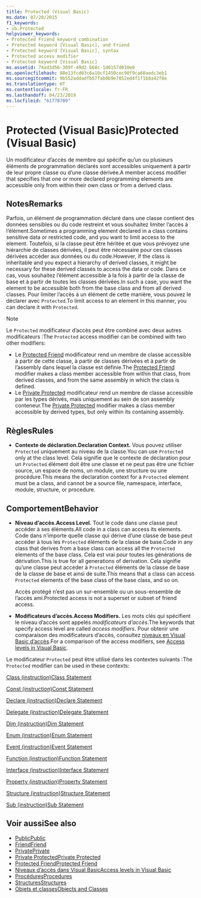 ```yaml
---
title: Protected (Visual Basic)
ms.date: 07/20/2015
f1_keywords:
- vb.Protected
helpviewer_keywords:
- Protected Friend keyword combination
- Protected keyword [Visual Basic], and Friend
- Protected keyword [Visual Basic], syntax
- Protected access modifier
- Protected keyword [Visual Basic]
ms.assetid: 74ad3d56-309f-49d2-b60c-1d0157d010e8
ms.openlocfilehash: 88e13fcd03c6a10cf1450cec90f9ca60aedc3eb1
ms.sourcegitcommit: 9b552addadfb57fab0b9e7852ed4f1f1b8a42f8e
ms.translationtype: HT
ms.contentlocale: fr-FR
ms.lasthandoff: 04/23/2019
ms.locfileid: "61778709"
---
```

# <a name="protected-visual-basic"></a><span data-ttu-id="43b44-102">Protected (Visual Basic)</span><span class="sxs-lookup"><span data-stu-id="43b44-102">Protected (Visual Basic)</span></span>
<span data-ttu-id="43b44-103">Un modificateur d’accès de membre qui spécifie qu’un ou plusieurs éléments de programmation déclarés sont accessibles uniquement à partir de leur propre classe ou d’une classe dérivée.</span><span class="sxs-lookup"><span data-stu-id="43b44-103">A member access modifier that specifies that one or more declared programming elements are accessible only from within their own class or from a derived class.</span></span>  
  
## <a name="remarks"></a><span data-ttu-id="43b44-104">Notes</span><span class="sxs-lookup"><span data-stu-id="43b44-104">Remarks</span></span>  
 <span data-ttu-id="43b44-105">Parfois, un élément de programmation déclaré dans une classe contient des données sensibles ou du code restreint et vous souhaitez limiter l’accès à l’élément.</span><span class="sxs-lookup"><span data-stu-id="43b44-105">Sometimes a programming element declared in a class contains sensitive data or restricted code, and you want to limit access to the element.</span></span> <span data-ttu-id="43b44-106">Toutefois, si la classe peut être héritée et que vous prévoyez une hiérarchie de classes dérivées, il peut être nécessaire pour ces classes dérivées accéder aux données ou du code.</span><span class="sxs-lookup"><span data-stu-id="43b44-106">However, if the class is inheritable and you expect a hierarchy of derived classes, it might be necessary for these derived classes to access the data or code.</span></span> <span data-ttu-id="43b44-107">Dans ce cas, vous souhaitez l’élément accessible à la fois à partir de la classe de base et à partir de toutes les classes dérivées.</span><span class="sxs-lookup"><span data-stu-id="43b44-107">In such a case, you want the element to be accessible both from the base class and from all derived classes.</span></span> <span data-ttu-id="43b44-108">Pour limiter l’accès à un élément de cette manière, vous pouvez le déclarer avec `Protected`.</span><span class="sxs-lookup"><span data-stu-id="43b44-108">To limit access to an element in this manner, you can declare it with `Protected`.</span></span>  

> [!NOTE]
> <span data-ttu-id="43b44-109">Le `Protected` modificateur d’accès peut être combiné avec deux autres modificateurs :</span><span class="sxs-lookup"><span data-stu-id="43b44-109">The `Protected` access modifier can be combined with two other modifiers:</span></span>
> - <span data-ttu-id="43b44-110">Le [Protected Friend](protected-friend.md) modificateur rend un membre de classe accessible à partir de cette classe, à partir de classes dérivées et à partir de l’assembly dans lequel la classe est définie.</span><span class="sxs-lookup"><span data-stu-id="43b44-110">The [Protected Friend](protected-friend.md) modifier makes a class member accessible from within that class, from derived classes, and from the same assembly in which the class is defined.</span></span> 
> - <span data-ttu-id="43b44-111">Le [Private Protected](private-protected.md) modificateur rend un membre de classe accessible par les types dérivés, mais uniquement au sein de son assembly conteneur.</span><span class="sxs-lookup"><span data-stu-id="43b44-111">The [Private Protected](private-protected.md) modifier makes a class member accessible by derived types, but only within its containing assembly.</span></span>
  
## <a name="rules"></a><span data-ttu-id="43b44-112">Règles</span><span class="sxs-lookup"><span data-stu-id="43b44-112">Rules</span></span>  
  
- <span data-ttu-id="43b44-113">**Contexte de déclaration.**</span><span class="sxs-lookup"><span data-stu-id="43b44-113">**Declaration Context.**</span></span> <span data-ttu-id="43b44-114">Vous pouvez utiliser `Protected` uniquement au niveau de la classe.</span><span class="sxs-lookup"><span data-stu-id="43b44-114">You can use `Protected` only at the class level.</span></span> <span data-ttu-id="43b44-115">Cela signifie que le contexte de déclaration pour un `Protected` élément doit être une classe et ne peut pas être une fichier source, un espace de noms, un module, une structure ou une procédure.</span><span class="sxs-lookup"><span data-stu-id="43b44-115">This means the declaration context for a `Protected` element must be a class, and cannot be a source file, namespace, interface, module, structure, or procedure.</span></span>  

## <a name="behavior"></a><span data-ttu-id="43b44-116">Comportement</span><span class="sxs-lookup"><span data-stu-id="43b44-116">Behavior</span></span>  
  
- <span data-ttu-id="43b44-117">**Niveau d’accès.**</span><span class="sxs-lookup"><span data-stu-id="43b44-117">**Access Level.**</span></span> <span data-ttu-id="43b44-118">Tout le code dans une classe peut accéder à ses éléments.</span><span class="sxs-lookup"><span data-stu-id="43b44-118">All code in a class can access its elements.</span></span> <span data-ttu-id="43b44-119">Code dans n’importe quelle classe qui dérive d’une classe de base peut accéder à tous les `Protected` éléments de la classe de base.</span><span class="sxs-lookup"><span data-stu-id="43b44-119">Code in any class that derives from a base class can access all the `Protected` elements of the base class.</span></span> <span data-ttu-id="43b44-120">Cela est vrai pour toutes les générations de dérivation.</span><span class="sxs-lookup"><span data-stu-id="43b44-120">This is true for all generations of derivation.</span></span> <span data-ttu-id="43b44-121">Cela signifie qu’une classe peut accéder à `Protected` éléments de la classe de base de la classe de base et ainsi de suite.</span><span class="sxs-lookup"><span data-stu-id="43b44-121">This means that a class can access `Protected` elements of the base class of the base class, and so on.</span></span>  
  
     <span data-ttu-id="43b44-122">Accès protégé n’est pas un sur-ensemble ou un sous-ensemble de l’accès ami.</span><span class="sxs-lookup"><span data-stu-id="43b44-122">Protected access is not a superset or subset of friend access.</span></span>  
  
- <span data-ttu-id="43b44-123">**Modificateurs d’accès.**</span><span class="sxs-lookup"><span data-stu-id="43b44-123">**Access Modifiers.**</span></span> <span data-ttu-id="43b44-124">Les mots clés qui spécifient le niveau d’accès sont appelés *modificateurs d’accès*.</span><span class="sxs-lookup"><span data-stu-id="43b44-124">The keywords that specify access level are called *access modifiers*.</span></span> <span data-ttu-id="43b44-125">Pour obtenir une comparaison des modificateurs d’accès, consultez [niveaux en Visual Basic d’accès](../../../visual-basic/programming-guide/language-features/declared-elements/access-levels.md).</span><span class="sxs-lookup"><span data-stu-id="43b44-125">For a comparison of the access modifiers, see [Access levels in Visual Basic](../../../visual-basic/programming-guide/language-features/declared-elements/access-levels.md).</span></span>  
  
 <span data-ttu-id="43b44-126">Le modificateur `Protected` peut être utilisé dans les contextes suivants :</span><span class="sxs-lookup"><span data-stu-id="43b44-126">The `Protected` modifier can be used in these contexts:</span></span>  
  
 [<span data-ttu-id="43b44-127">Class (instruction)</span><span class="sxs-lookup"><span data-stu-id="43b44-127">Class Statement</span></span>](../../../visual-basic/language-reference/statements/class-statement.md)  
  
 [<span data-ttu-id="43b44-128">Const (instruction)</span><span class="sxs-lookup"><span data-stu-id="43b44-128">Const Statement</span></span>](../../../visual-basic/language-reference/statements/const-statement.md)  
  
 [<span data-ttu-id="43b44-129">Declare (instruction)</span><span class="sxs-lookup"><span data-stu-id="43b44-129">Declare Statement</span></span>](../../../visual-basic/language-reference/statements/declare-statement.md)  
  
 [<span data-ttu-id="43b44-130">Delegate (instruction)</span><span class="sxs-lookup"><span data-stu-id="43b44-130">Delegate Statement</span></span>](../../../visual-basic/language-reference/statements/delegate-statement.md)  
  
 [<span data-ttu-id="43b44-131">Dim (instruction)</span><span class="sxs-lookup"><span data-stu-id="43b44-131">Dim Statement</span></span>](../../../visual-basic/language-reference/statements/dim-statement.md)  
  
 [<span data-ttu-id="43b44-132">Enum (instruction)</span><span class="sxs-lookup"><span data-stu-id="43b44-132">Enum Statement</span></span>](../../../visual-basic/language-reference/statements/enum-statement.md)  
  
 [<span data-ttu-id="43b44-133">Event (instruction)</span><span class="sxs-lookup"><span data-stu-id="43b44-133">Event Statement</span></span>](../../../visual-basic/language-reference/statements/event-statement.md)  
  
 [<span data-ttu-id="43b44-134">Function (instruction)</span><span class="sxs-lookup"><span data-stu-id="43b44-134">Function Statement</span></span>](../../../visual-basic/language-reference/statements/function-statement.md)  
  
 [<span data-ttu-id="43b44-135">Interface (instruction)</span><span class="sxs-lookup"><span data-stu-id="43b44-135">Interface Statement</span></span>](../../../visual-basic/language-reference/statements/interface-statement.md)  
  
 [<span data-ttu-id="43b44-136">Property (instruction)</span><span class="sxs-lookup"><span data-stu-id="43b44-136">Property Statement</span></span>](../../../visual-basic/language-reference/statements/property-statement.md)  
  
 [<span data-ttu-id="43b44-137">Structure (instruction)</span><span class="sxs-lookup"><span data-stu-id="43b44-137">Structure Statement</span></span>](../../../visual-basic/language-reference/statements/structure-statement.md)  
  
 [<span data-ttu-id="43b44-138">Sub (instruction)</span><span class="sxs-lookup"><span data-stu-id="43b44-138">Sub Statement</span></span>](../../../visual-basic/language-reference/statements/sub-statement.md)  
  
## <a name="see-also"></a><span data-ttu-id="43b44-139">Voir aussi</span><span class="sxs-lookup"><span data-stu-id="43b44-139">See also</span></span>

- [<span data-ttu-id="43b44-140">Public</span><span class="sxs-lookup"><span data-stu-id="43b44-140">Public</span></span>](../../../visual-basic/language-reference/modifiers/public.md)
- [<span data-ttu-id="43b44-141">Friend</span><span class="sxs-lookup"><span data-stu-id="43b44-141">Friend</span></span>](../../../visual-basic/language-reference/modifiers/friend.md)
- [<span data-ttu-id="43b44-142">Private</span><span class="sxs-lookup"><span data-stu-id="43b44-142">Private</span></span>](../../../visual-basic/language-reference/modifiers/private.md)
- [<span data-ttu-id="43b44-143">Private Protected</span><span class="sxs-lookup"><span data-stu-id="43b44-143">Private Protected</span></span>](private-protected.md)
- [<span data-ttu-id="43b44-144">Protected Friend</span><span class="sxs-lookup"><span data-stu-id="43b44-144">Protected Friend</span></span>](protected-friend.md)
- [<span data-ttu-id="43b44-145">Niveaux d’accès dans Visual Basic</span><span class="sxs-lookup"><span data-stu-id="43b44-145">Access levels in Visual Basic</span></span>](../../../visual-basic/programming-guide/language-features/declared-elements/access-levels.md)
- [<span data-ttu-id="43b44-146">Procédures</span><span class="sxs-lookup"><span data-stu-id="43b44-146">Procedures</span></span>](../../../visual-basic/programming-guide/language-features/procedures/index.md)
- [<span data-ttu-id="43b44-147">Structures</span><span class="sxs-lookup"><span data-stu-id="43b44-147">Structures</span></span>](../../../visual-basic/programming-guide/language-features/data-types/structures.md)
- [<span data-ttu-id="43b44-148">Objets et classes</span><span class="sxs-lookup"><span data-stu-id="43b44-148">Objects and Classes</span></span>](../../../visual-basic/programming-guide/language-features/objects-and-classes/index.md)
